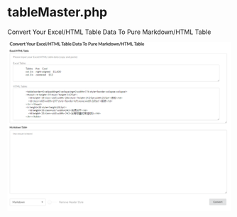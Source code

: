 # tableMaster.php
Convert Your Excel/HTML Table Data To Pure Markdown/HTML Table

![](./public/20170319143034.png)